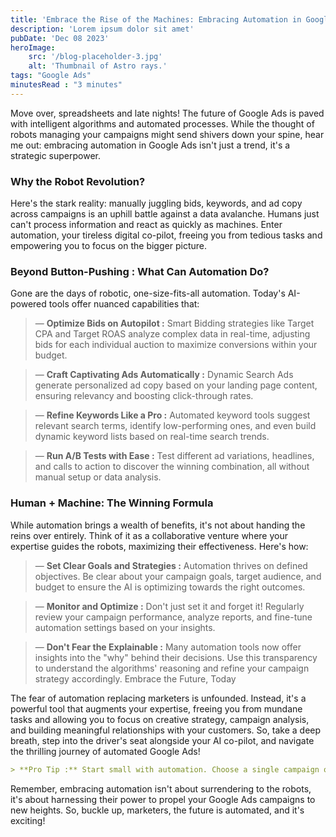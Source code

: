 ```yaml
---
title: 'Embrace the Rise of the Machines: Embracing Automation in Google Ads'
description: 'Lorem ipsum dolor sit amet'
pubDate: 'Dec 08 2023'
heroImage: 
    src: '/blog-placeholder-3.jpg'
    alt: 'Thumbnail of Astro rays.'
tags: "Google Ads"
minutesRead : "3 minutes"
---
```


Move over, spreadsheets and late nights! The future of Google Ads is paved with intelligent algorithms and automated processes. While the thought of robots managing your campaigns might send shivers down your spine, hear me out: embracing automation in Google Ads isn't just a trend, it's a strategic superpower.

### Why the Robot Revolution?

Here's the stark reality: manually juggling bids, keywords, and ad copy across campaigns is an uphill battle against a data avalanche. Humans just can't process information and react as quickly as machines. Enter automation, your tireless digital co-pilot, freeing you from tedious tasks and empowering you to focus on the bigger picture.

### Beyond Button-Pushing : What Can Automation Do?

Gone are the days of robotic, one-size-fits-all automation. Today's AI-powered tools offer nuanced capabilities that:

> — **Optimize Bids on Autopilot :** Smart Bidding strategies like Target CPA and Target ROAS analyze complex data in real-time, adjusting bids for each individual auction to maximize conversions within your budget.

> — **Craft Captivating Ads Automatically :** Dynamic Search Ads generate personalized ad copy based on your landing page content, ensuring relevancy and boosting click-through rates.

> — **Refine Keywords Like a Pro :** Automated keyword tools suggest relevant search terms, identify low-performing ones, and even build dynamic keyword lists based on real-time search trends.

> — **Run A/B Tests with Ease :** Test different ad variations, headlines, and calls to action to discover the winning combination, all without manual setup or data analysis.

### Human + Machine: The Winning Formula

While automation brings a wealth of benefits, it's not about handing the reins over entirely. Think of it as a collaborative venture where your expertise guides the robots, maximizing their effectiveness. Here's how:

> — **Set Clear Goals and Strategies :** Automation thrives on defined objectives. Be clear about your campaign goals, target audience, and budget to ensure the AI is optimizing towards the right outcomes.

> — **Monitor and Optimize :** Don't just set it and forget it! Regularly review your campaign performance, analyze reports, and fine-tune automation settings based on your insights.

> — **Don't Fear the Explainable :** Many automation tools now offer insights into the "why" behind their decisions. Use this transparency to understand the algorithms' reasoning and refine your campaign strategy accordingly.
Embrace the Future, Today

The fear of automation replacing marketers is unfounded. Instead, it's a powerful tool that augments your expertise, freeing you from mundane tasks and allowing you to focus on creative strategy, campaign analysis, and building meaningful relationships with your customers. So, take a deep breath, step into the driver's seat alongside your AI co-pilot, and navigate the thrilling journey of automated Google Ads!

```markdown
> **Pro Tip :** Start small with automation. Choose a single campaign or a specific task to experiment with, and gradually expand your confidence and expertise as you witness the magic unfold.
```

Remember, embracing automation isn't about surrendering to the robots, it's about harnessing their power to propel your Google Ads campaigns to new heights. So, buckle up, marketers, the future is automated, and it's exciting!